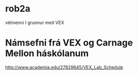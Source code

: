 # rob2a
vélmenni I grunnur með VEX
# Námsefni frá VEX og Carnage Mellon háskólanum
 http://www.academia.edu/27829645/VEX_Lab_Schedule
